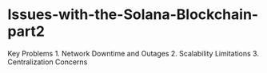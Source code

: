 # Issues-with-the-Solana-Blockchain-part2
Key Problems 1. Network Downtime and Outages 2. Scalability Limitations 3. Centralization Concerns
